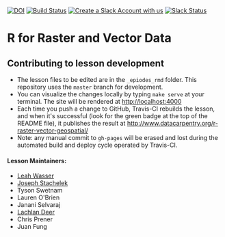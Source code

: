 [![DOI](https://zenodo.org/badge/44772343.svg)](https://zenodo.org/badge/latestdoi/44772343)
[![Build Status](https://travis-ci.org/datacarpentry/r-raster-vector-geospatial.svg?branch=master)](https://travis-ci.org/datacarpentry/r-raster-vector-geospatial)
[![Create a Slack Account with us](https://img.shields.io/badge/Create_Slack_Account-The_Carpentries-071159.svg)](https://swc-slack-invite.herokuapp.com/)
[![Slack Status](https://img.shields.io/badge/Slack_Channel-dc--geospatial-E01563.svg)](https://swcarpentry.slack.com/messages/C9ME7G5RD)


# R for Raster and Vector Data

## Contributing to lesson development

* The lesson files to be edited are in the `_epiodes_rmd` folder. This repository uses the `master` branch for development.
* You can visualize the changes locally by typing `make serve` at your terminal. The site will be rendered at <http://localhost:4000>
* Each time you push a change to GitHub, Travis-CI rebuilds the lesson, and when it's successful (look for the green badge at the top of the README file), it publishes the result at <http://www.datacarpentry.org/r-raster-vector-geospatial/>
* Note: any manual commit to `gh-pages` will be erased and lost during the automated build and deploy cycle operated by Travis-CI.



#### Lesson Maintainers:

* [Leah Wasser][wasser_leah]
* [Joseph Stachelek][stachelek_joseph]
* Tyson Swetnam
* Lauren O'Brien
* Janani Selvaraj
* [Lachlan Deer][deer_lachlan]
* Chris Prener
* Juan Fung

[wasser_leah]: https://software-carpentry.org/team/#wasser_leah
[stachelek_joseph]: https://software-carpentry.org/team/#stachelek_joseph
<!-- [swetnam_tyson]: https://software-carpentry.org/team/#swetnam_tyson -->
<!-- [obrien_laura]: https://software-carpentry.org/team/#obrien_laura -->
<!-- [selvaraj_janini]: https://software-carpentry.org/team/#selvaraj_janini -->
[deer_lachlan]: https://software-carpentry.org/team/#deer_lachlan
<!-- [prener_chris]: https://software-carpentry.org/team/#prener_chris -->
<!-- [fung_juan]: https://software-carpentry.org/team/ -->

